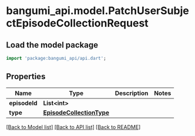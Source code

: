 # bangumi_api.model.PatchUserSubjectEpisodeCollectionRequest

## Load the model package
```dart
import 'package:bangumi_api/api.dart';
```

## Properties
Name | Type | Description | Notes
------------ | ------------- | ------------- | -------------
**episodeId** | **List&lt;int&gt;** |  | 
**type** | [**EpisodeCollectionType**](EpisodeCollectionType.md) |  | 

[[Back to Model list]](../README.md#documentation-for-models) [[Back to API list]](../README.md#documentation-for-api-endpoints) [[Back to README]](../README.md)



